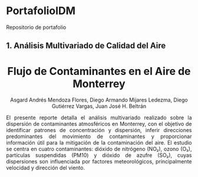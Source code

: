 # PortafolioIDM
Repositorio de portafolio 

## 1. Análisis Multivariado de Calidad del Aire
<h1 align = "center">
  <b>Flujo de Contaminantes en el Aire de Monterrey</b>
</h1>
<p align = "center">Asgard Andrés Mendoza Flores, Diego Armando Mijares Ledezma, Diego Gutiérrez Vargas, Juan José H. Beltrán</p>

<p align = "justify">El presente reporte detalla el análisis multivariado realizado sobre la dispersión de contaminantes atmosféricos en Monterrey, con el objetivo de identificar patrones de concentración y dispersión, inferir direcciones predominantes del movimiento de contaminantes y proporcionar información útil para la mitigación de la contaminación del aire. El estudio se centra en cuatro contaminantes: dióxido de nitrógeno (NO₂), ozono (O₃), partículas suspendidas (PM10) y dióxido de azufre (SO₂), cuyas dispersiones son influenciada por factores meteorológicos, principalmente velocidad y dirección del viento.</p>

